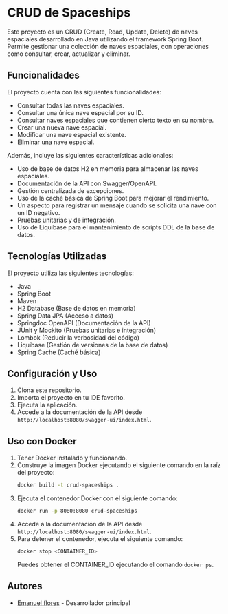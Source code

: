 # CRUD de Spaceships

Este proyecto es un CRUD (Create, Read, Update, Delete) de naves espaciales desarrollado en Java utilizando el framework Spring Boot. Permite gestionar una colección de naves espaciales, con operaciones como consultar, crear, actualizar y eliminar.

## Funcionalidades

El proyecto cuenta con las siguientes funcionalidades:

- Consultar todas las naves espaciales.
- Consultar una única nave espacial por su ID.
- Consultar naves espaciales que contienen cierto texto en su nombre.
- Crear una nueva nave espacial.
- Modificar una nave espacial existente.
- Eliminar una nave espacial.

Además, incluye las siguientes características adicionales:

- Uso de base de datos H2 en memoria para almacenar las naves espaciales.
- Documentación de la API con Swagger/OpenAPI.
- Gestión centralizada de excepciones.
- Uso de la caché básica de Spring Boot para mejorar el rendimiento.
- Un aspecto para registrar un mensaje cuando se solicita una nave con un ID negativo.
- Pruebas unitarias y de integración.
- Uso de Liquibase para el mantenimiento de scripts DDL de la base de datos.

## Tecnologías Utilizadas

El proyecto utiliza las siguientes tecnologías:

- Java
- Spring Boot
- Maven
- H2 Database (Base de datos en memoria)
- Spring Data JPA (Acceso a datos)
- Springdoc OpenAPI (Documentación de la API)
- JUnit y Mockito (Pruebas unitarias e integración)
- Lombok (Reducir la verbosidad del código)
- Liquibase (Gestión de versiones de la base de datos)
- Spring Cache (Caché básica)

## Configuración y Uso

1. Clona este repositorio.
2. Importa el proyecto en tu IDE favorito.
3. Ejecuta la aplicación.
4. Accede a la documentación de la API desde `http://localhost:8080/swagger-ui/index.html`.

## Uso con Docker

1. Tener Docker instalado y funcionando.
2. Construye la imagen Docker ejecutando el siguiente comando en la raíz del proyecto:
   ```bash
   docker build -t crud-spaceships .
    ```
3. Ejecuta el contenedor Docker con el siguiente comando:
    ```bash
    docker run -p 8080:8080 crud-spaceships
    ```
4. Accede a la documentación de la API desde `http://localhost:8080/swagger-ui/index.html`.
5. Para detener el contenedor, ejecuta el siguiente comando:
    ```bash
    docker stop <CONTAINER_ID>
    ```
    Puedes obtener el CONTAINER_ID ejecutando el comando `docker ps`.

## Autores

- [Emanuel flores](https://github.com/emaflores) - Desarrollador principal


